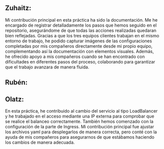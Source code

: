 ## Zuhaitz:
Mi contribución principal en esta práctica ha sido la documentación. Me he encargado de registrar detalladamente los pasos que hemos seguido en el repositorio, asegurándome de que todas las acciones realizadas quedaran bien reflejadas. Gracias a que los tres equipos clientes trabajan en el mismo entorno de trabajo, he podido capturar imágenes de las configuraciones completadas por mis compañeros directamente desde mi propio equipo, complementando así la documentación con elementos visuales. Además, he ofrecido apoyo a mis compañeros cuando se han encontrado con dificultades en diferentes pasos del proceso, colaborando para garantizar que el trabajo avanzara de manera fluida.
## Rubén:


## Olatz:
En esta práctica, he contribuido al cambio del servicio al tipo LoadBalancer y he trabajado en el acceso mediante una IP externa para comprobar que se realice el balanceo correctamente. También hemos comenzado con la configuración de la parte de Ingress. Mi contribución principal fue ajustar los archivos yaml para desplegarlos de manera correcta, pero conté con la ayuda de mis compañeros para asegurarnos de que estábamos haciendo los cambios de manera adecuada.


